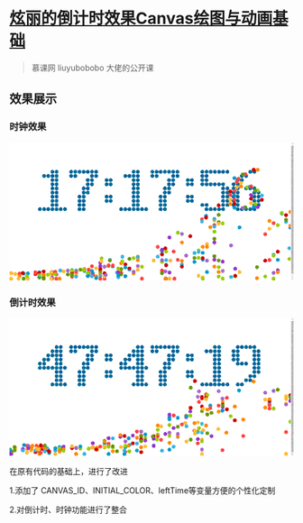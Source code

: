 # [炫丽的倒计时效果Canvas绘图与动画基础](https://www.imooc.com/learn/133)

> 慕课网 liuyubobobo 大佬的公开课

## 效果展示

### 时钟效果

![](img\clock.gif)

### 倒计时效果

![](img\countdown.gif)



在原有代码的基础上，进行了改进

1.添加了 CANVAS_ID、INITIAL_COLOR、leftTime等变量方便的个性化定制

2.对倒计时、时钟功能进行了整合



